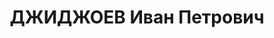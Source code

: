 ---
title: ДЖИДЖОЕВ Иван Петрович
description: '- расстрелян 1937, член РКП(б)

  Образование

  \t окончил Московский коммунистический университет

  Послужной список

  \t член Исполнительного комитета Коммунистического Интернационала Молодёжи

  \t ответственный секретарь Областного комитета ЛКСМ Грузии Автономной области Юго-Осетии

  \t заведующий Агитационно-пропагандистским отделом Областного комитета КП(б) Грузии
  Автономной области Юго-

  \t    Осетии

  1936 - 1937\t председатель ЦИК Автономной области Юго-Осетии - Юго-Осетинской автономной
  области

  1937\t арестован'
---
